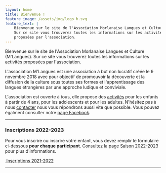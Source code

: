 ```yaml
---
layout: home
title: Bienvenue !
feature_image: /assets/img/logo_h.svg
feature_text: |
    Bienvenue sur le site de l'Association Morlanaise Langues et Culture (M'Langues).
    Sur ce site vous trouverez toutes les informations sur les activités
    proposées par l'association.
---
```


Bienvenue sur le site de l'Association Morlanaise Langues et Culture (M'Langues).
Sur ce site vous trouverez toutes les informations sur les activités
proposées par l'association.

L'association M'Langues est une association à
but non lucratif créée le 9 novembre 2018 avec pour objectif de promouvoir la
découverte et la diffusion de la culture sous toutes ses formes et l'apprentissage
des langues étrangères par une approche ludique et conviviale.

L'association est ouverte à tous, elle propose des [activités](/activites/)
pour les enfants à partir de 4 ans, pour les adolescents et pour les adultes.
N'hésitez pas à nous [contacter](/contact/) nous vous répondrons aussi vite que
possible. Vous pouvez égalment consulter notre
[page Facebook](https://www.facebook.com/MLangues/).

---

### Inscriptions 2022-2023

Pour vous inscrire ou inscrire votre enfant, vous devez remplir le
formulaire ci-dessous **pour chaque participant**. Consultez
la page [Saison 2022-2023](https://mlangues64.github.io/2022/07/03/inscription2022-2023.html)
pour plus d'informations.

<p class="text-center">
    <a href="{{ site.baseurl }}/inscriptions " role="button" class="btn btn-lg btn-success" aria-label="Remove">
        <span class="far fa-check-circle" aria-hidden="true"></span>
        &nbsp;Inscriptions 2021-2022
    </a>
</p>

---

